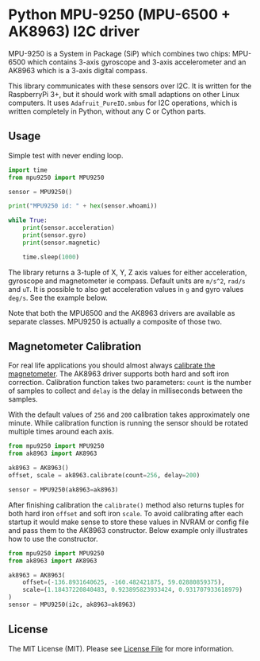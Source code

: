 # Python MPU-9250 (MPU-6500 + AK8963) I2C driver

MPU-9250 is a System in Package (SiP) which combines two chips: MPU-6500 which contains 3-axis gyroscope and 3-axis accelerometer and an AK8963 which is a 3-axis digital compass.

This library communicates with these sensors over I2C. It is written for the
RaspberryPi 3+, but it should work with small adaptions on other Linux
computers.
It uses `Adafruit_PureIO.smbus` for I2C operations, which is
written completely in Python, without any C or Cython parts.

## Usage

Simple test with never ending loop.

```python
import time
from mpu9250 import MPU9250

sensor = MPU9250()

print("MPU9250 id: " + hex(sensor.whoami))

while True:
    print(sensor.acceleration)
    print(sensor.gyro)
    print(sensor.magnetic)

    time.sleep(1000)
```

The library returns a 3-tuple of X, Y, Z axis values for either acceleration, gyroscope and magnetometer ie compass. Default units are `m/s^2`, `rad/s` and `uT`. It is possible to also get acceleration values in `g` and gyro values `deg/s`. See the example below. 

Note that both the MPU6500 and the AK8963 drivers are available as separate classes. MPU9250 is actually a composite of those two.

## Magnetometer Calibration

For real life applications you should almost always [calibrate the magnetometer](https://appelsiini.net/2018/calibrate-magnetometer/). The AK8963 driver supports both hard and soft iron correction. Calibration function takes two parameters: `count` is the number of samples to collect and `delay` is the delay in milliseconds between the samples.

With the default values of `256` and `200` calibration takes approximately one minute. While calibration function is running the sensor should be rotated multiple times around each axis.

```python
from mpu9250 import MPU9250
from ak8963 import AK8963

ak8963 = AK8963()
offset, scale = ak8963.calibrate(count=256, delay=200)

sensor = MPU9250(ak8963=ak8963)
```

After finishing calibration the `calibrate()` method also returns tuples for both hard iron `offset` and soft iron `scale`. To avoid calibrating after each startup it would make sense to store these values in NVRAM or config file and pass them to the AK8963 constructor. Below example only illustrates how to use the constructor.

```python
from mpu9250 import MPU9250
from ak8963 import AK8963

ak8963 = AK8963(
    offset=(-136.8931640625, -160.482421875, 59.02880859375),
    scale=(1.18437220840483, 0.923895823933424, 0.931707933618979)
)
sensor = MPU9250(i2c, ak8963=ak8963)
```


## License

The MIT License (MIT). Please see [License File](LICENSE.txt) for more information.
